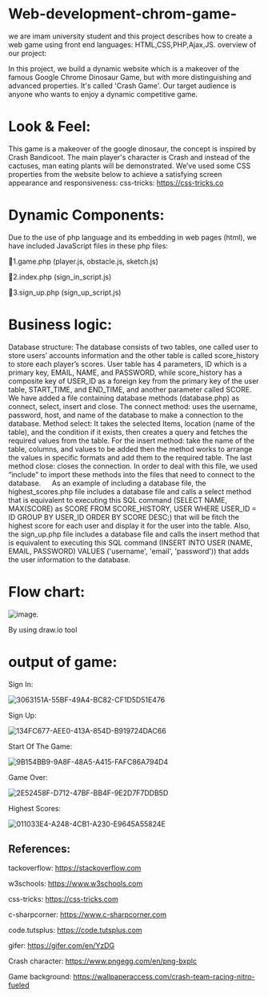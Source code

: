 # Web-development-chrom-game-
we are imam university student and this project describes how to create a web game using front end languages: HTML,CSS,PHP,Ajax,JS.
overview of our project:

In this project, we build a dynamic website which is a makeover of the famous Google Chrome Dinosaur Game, but with more distinguishing and advanced properties. It's called 'Crash Game'. Our target audience is anyone who wants to enjoy a dynamic competitive game.

# Look & Feel:

This game is a makeover of the google dinosaur, the concept is inspired by Crash Bandicoot. The main player's character is Crash and instead of the cactuses, man eating plants will be demonstrated. We’ve used some CSS properties from the website below to achieve a satisfying screen appearance and responsiveness: css-tricks: https://css-tricks.co

# Dynamic Components:

Due to the use of php language and its embedding in web pages (html), we have included JavaScript files in these php files:

1.game.php (player.js, obstacle.js, sketch.js)

2.index.php (sign_in_script.js)

3.sign_up.php (sign_up_script.js)

# Business logic:

Database structure: The database consists of two tables, one called user to store users’ accounts information and the other table is called score_history to store each player’s scores. User table has 4 parameters, ID which is a primary key, EMAIL, NAME, and PASSWORD, while score_history has a composite key of USER_ID as a foreign key from the primary key of the user table, START_TIME, and END_TIME, and another parameter called SCORE. We have added a file containing database methods (database.php) as connect, select, insert and close. The connect method: uses the username, password, host, and name of the database to make a connection to the database. Method select: It takes the selected Items, location (name of the table), and the condition if it exists, then creates a query and fetches the required values from the table. For the insert method: take the name of the table, columns, and values to be added then the method works to arrange the values in specific formats and add them to the required table. The last method close: closes the connection. In order to deal with this file, we used “include” to import these methods into the files that need to connect to the database.   As an example of including a database file, the highest_scores.php file includes a database file and calls a select method that is equivalent to executing this SQL command (SELECT NAME, MAX(SCORE) as SCORE FROM SCORE_HISTORY, USER WHERE USER_ID = ID GROUP BY USER_ID ORDER BY SCORE DESC;) that will be fitch the highest score for each user and display it for the user into the table. Also, the sign_up.php file includes a database file and calls the insert method that is equivalent to executing this SQL command (INSERT INTO USER (NAME, EMAIL, PASSWORD) VALUES ('username', 'email', 'password')) that adds the user information to the database.
# Flow chart:
![image](https://user-images.githubusercontent.com/93717241/167278709-1cd58bf9-cd3c-4ce8-a1be-b72ceea75c53.png).

By using draw.io tool

# output of game:

Sign In:

![3063151A-55BF-49A4-BC82-CF1D5D51E476](https://user-images.githubusercontent.com/102873246/167279144-eca6e623-3e49-4ed8-944a-d3ab904ad941.jpeg)

Sign Up:

![134FC677-AEE0-413A-854D-B919724DAC66](https://user-images.githubusercontent.com/102873246/167279153-fa017d60-262f-4f2c-9262-f93bcd84ad66.jpeg)

Start Of The Game:

![9B154BB9-9A8F-48A5-A415-FAFC86A794D4](https://user-images.githubusercontent.com/102873246/167279175-a281e2b8-e498-4ca4-946d-70639fb105c3.jpeg)


Game Over:

![2E52458F-D712-47BF-BB4F-9E2D7F7DDB5D](https://user-images.githubusercontent.com/102873246/167279190-46ccae6d-be0f-4391-b9e6-7454173d1664.jpeg)

Highest Scores:

![011033E4-A248-4CB1-A230-E9645A55824E](https://user-images.githubusercontent.com/102873246/167279198-b40fcc16-3e4c-45dc-8de1-f5503da5e09f.jpeg)





## References:
tackoverflow:
https://stackoverflow.com

w3schools:
https://www.w3schools.com

css-tricks:
https://css-tricks.com

c-sharpcorner:
https://www.c-sharpcorner.com

code.tutsplus:
https://code.tutsplus.com

gifer:
https://gifer.com/en/YzDG

Crash character:
https://www.pngegg.com/en/png-bxplc

Game background:
https://wallpaperaccess.com/crash-team-racing-nitro-fueled

